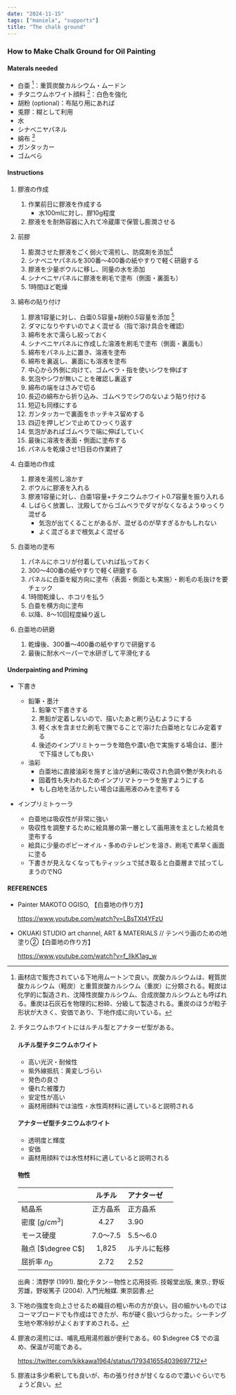 ```yaml
---
date: "2024-11-15"
tags: ["maniela", "supports"]
title: "The chalk ground"
---
```


### How to Make Chalk Ground for Oil Painting

#### Materals needed
- 白亜 [^1]：重質炭酸カルシウム・ムードン
- チタニウムホワイト顔料 [^2]：白色を強化
- 胡粉 (optional)：布貼り用にあれば
- 兎膠：糊として利用
- 水
- シナベニヤパネル
- 綿布 [^3]
- ガンタッカー
- ゴムべら

#### Instructions

1. 膠液の作成
     1. 作業前日に膠液を作成する
        - 水100mlに対し、膠10g程度
     2. 膠液をを耐熱容器に入れて冷蔵庫で保管し膨潤させる

2. 前膠
     1. 膨潤させた膠液をごく弱火で湯煎し、防腐剤を添加[^4]
     2. シナベニヤパネルを300番～400番の紙やすりで軽く研磨する
     3. 膠液を少量ボウルに移し、同量の水を添加
     4. シナベニヤパネルに膠液を刷毛で塗布（側面・裏面も）
     5. 1時間ほど乾燥

3. 綿布の貼り付け
     1. 膠液1容量に対し、白亜0.5容量+胡粉0.5容量を添加 [^5]
     2. ダマになりやすいのでよく混ぜる（指で溶け具合を確認）
     3. 綿布を水で濡らし絞っておく
     4. シナベニヤパネルに作成した溶液を刷毛で塗布（側面・裏面も）
     5. 綿布をパネル上に置き、溶液を塗布
     6. 綿布を裏返し、裏面にも溶液を塗布
     7. 中心から外側に向けて、ゴムベラ・指を使いシワを伸ばす
     8. 気泡やシワが無いことを確認し裏返す
     9. 綿布の端をはさみで切る
     10. 長辺の綿布から折り込み、ゴムベラでシワのないよう貼り付ける
     11. 短辺も同様にする
     12. ガンタッカーで裏面をホッチキス留めする
     13. 四辺を押しピンで止めてひっくり返す
     14. 気泡があればゴムベラで端に伸ばしていく
     15. 最後に溶液を表面・側面に塗布する
     16. パネルを乾燥させ1日目の作業終了

4. 白亜地の作成
     1. 膠液を湯煎し溶かす
     2. ボウルに膠液を入れる
     3. 膠液1容量に対し、白亜1容量+チタニウムホワイト0.7容量を振り入れる
     4. しばらく放置し、沈殿してからゴムベラでダマがなくなるようゆっくり混ぜる
         - 気泡が出てくることがあるが、混ぜるのが早すぎるかもしれない
         - よく混ざるまで根気よく混ぜる

5. 白亜地の塗布
     1. パネルにホコリが付着していれば払っておく
     2. 300～400番の紙やすりで軽く研磨する
     3. パネルに白亜を縦方向に塗布（表面・側面とも実施）・刷毛の毛抜けを要チェック
     4. 1時間乾燥し、ホコリを払う
     5. 白亜を横方向に塗布
     6. 以降、8～10回程度繰り返し

6. 白亜地の研磨
   1. 乾燥後、300番～400番の紙やすりで研磨する
   2. 最後に耐水ペーパーで水研ぎして平滑化する

#### Underpainting and Priming

- 下書き
  - 鉛筆・墨汁
    1. 鉛筆で下書きする
    2. 黒鉛が定着しないので、描いたあと刷り込むようにする
    3. 軽く水を含ませた刷毛で撫でることで溶けた白亜地となじみ定着する
    4. 後述のインプリミトゥーラを暗色や濃い色で実施する場合は、墨汁で下描きしても良い
  - 油彩
    - 白亜地に直接油彩を施すと油が過剰に吸収され色調や艶が失われる
    - 固着性も失われるためインプリマトゥーラを施すようにする
    - もし白地を活かしたい場合は画用液のみを塗布する

- インプリミトゥーラ
  - 白亜地は吸収性が非常に強い
  - 吸収性を調整するために絵具層の第一層として画用液を主とした絵具を塗布する
  - 絵具に少量のポピーオイル・多めのテレピンを溶き、刷毛で素早く画面に塗る
  - 下書きが見えなくなってもティッシュで拭き取ると白亜層まで拭ってしまうのでNG

#### REFERENCES
- Painter MAKOTO OGISO, 【白亜地の作り方】

  https://www.youtube.com/watch?v=LBsTXt4YFzU
- OKUAKI STUDIO art channel, ART & MATERIALS // テンペラ画のための地塗り②【白亜地の作り方】

  https://www.youtube.com/watch?v=f_IlkK1ag_w

[^1]: 画材店で販売されている下地用ムートンで良い。炭酸カルシウムは、軽質炭酸カルシウム（軽炭）と重質炭酸カルシウム（重炭）に分類される。軽炭は化学的に製造され、沈降性炭酸カルシウム、合成炭酸カルシウムとも呼ばれる。重炭は石灰石を物理的に粉砕、分級して製造される。重炭のほうが粒子形状が大きく、安価であり、下地作成に向いている。

[^2]: チタニウムホワイトにはルチル型とアナターゼ型がある。
    #### ルチル型チタニウムホワイト
    - 高い光沢・耐候性
    - 紫外線抵抗：黄変しづらい
    - 発色の良さ
    - 優れた被覆力
    - 安定性が高い
    - 画材用顔料では油性・水性両材料に適していると説明される
    #### アナターゼ型チタニウムホワイト
    - 透明度と輝度
    - 安価
    - 画材用顔料では水性材料に適していると説明される

    #### 物性
    |                   |  ルチル  | アナターゼ   |
    | :---------------- | :------: | :----------- |
    | 結晶系            | 正方晶系 | 正方晶系     |
    | 密度 [$g/cm^3$]    |   4.27   | 3.90         |
    | モース硬度        | 7.0～7.5 | 5.5～6.0     |
    | 融点 [$\degree C$] |  1,825   | ルチルに転移 |
    | 屈折率 $n_D$      |   2.72   | 2.52         |

    出典：清野学 (1991). 酸化チタン－物性と応用技術. 技報堂出版, 東京.; 野坂芳雄，野坂篤子 (2004). 入門光触媒. 東京図書.

[^3]: 下地の強度を向上させるため織目の粗い布の方が良い。目の細かいものではコーマブロードでも作成はできたが、布が硬く扱いづらかった。シーチング生地や寒冷紗がよくおすすめされる。

[^4]: 膠液の湯煎には、哺乳瓶用湯煎器が便利である。60 $\degree C$ での温め、保温が可能である。

    https://twitter.com/kikkawa1964/status/1793416554039697712

[^5]: 膠液は多少希釈しても良いが、布の張り付きが甘くなるので濃いぐらいでちょうど良い。
